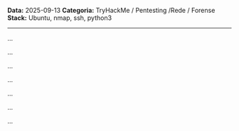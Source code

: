 **Data:** 2025-09-13
**Categoria:** TryHackMe / Pentesting /Rede / Forense
**Stack:** Ubuntu, nmap, ssh, python3

---

...

...

...

...

...

...

...
